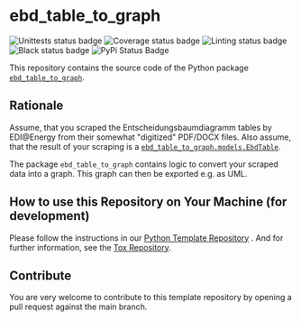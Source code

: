 # ebd_table_to_graph

![Unittests status badge](https://github.com/Hochfrequenz/ebd_table_to_graph/workflows/Unittests/badge.svg)
![Coverage status badge](https://github.com/Hochfrequenz/ebd_table_to_graph/workflows/Coverage/badge.svg)
![Linting status badge](https://github.com/Hochfrequenz/ebd_table_to_graph/workflows/Linting/badge.svg)
![Black status badge](https://github.com/Hochfrequenz/ebd_table_to_graph/workflows/Black/badge.svg)
![PyPi Status Badge](https://img.shields.io/pypi/v/ebd_table_to_graph)

This repository contains the source code of the Python package [`ebd_table_to_graph`](https://pypi.org/project/ebd_table_to_graph).

## Rationale

Assume, that you scraped the Entscheidungsbaumdiagramm tables by EDI@Energy from their somewhat "digitized" PDF/DOCX files.
Also assume, that the result of your scraping is a [`ebd_table_to_graph.models.EbdTable`](src/ebd_table_to_graph/models/ebd_table.py).

The package `ebd_table_to_graph` contains logic to convert your scraped data into a graph.
This graph can then be exported e.g. as UML.

## How to use this Repository on Your Machine (for development)

Please follow the instructions in
our [Python Template Repository](https://github.com/Hochfrequenz/python_template_repository#how-to-use-this-repository-on-your-machine)
. And for further information, see the [Tox Repository](https://github.com/tox-dev/tox).

## Contribute

You are very welcome to contribute to this template repository by opening a pull request against the main branch.
